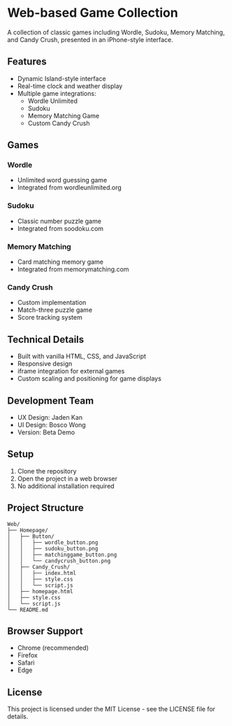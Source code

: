 # Web-based Game Collection

A collection of classic games including Wordle, Sudoku, Memory Matching, and Candy Crush, presented in an iPhone-style interface.

## Features

- Dynamic Island-style interface
- Real-time clock and weather display
- Multiple game integrations:
  - Wordle Unlimited
  - Sudoku
  - Memory Matching Game
  - Custom Candy Crush

## Games

### Wordle
- Unlimited word guessing game
- Integrated from wordleunlimited.org

### Sudoku
- Classic number puzzle game
- Integrated from soodoku.com

### Memory Matching
- Card matching memory game
- Integrated from memorymatching.com

### Candy Crush
- Custom implementation
- Match-three puzzle game
- Score tracking system

## Technical Details

- Built with vanilla HTML, CSS, and JavaScript
- Responsive design
- iframe integration for external games
- Custom scaling and positioning for game displays

## Development Team

- UX Design: Jaden Kan
- UI Design: Bosco Wong
- Version: Beta Demo

## Setup

1. Clone the repository
2. Open the project in a web browser
3. No additional installation required

## Project Structure

```
Web/
├── Homepage/
│   ├── Button/
│   │   ├── wordle_button.png
│   │   ├── sudoku_button.png
│   │   ├── matchinggame_button.png
│   │   └── candycrush_button.png
│   ├── Candy_Crush/
│   │   ├── index.html
│   │   ├── style.css
│   │   └── script.js
│   ├── homepage.html
│   ├── style.css
│   └── script.js
└── README.md
```

## Browser Support

- Chrome (recommended)
- Firefox
- Safari
- Edge

## License

This project is licensed under the MIT License - see the LICENSE file for details.